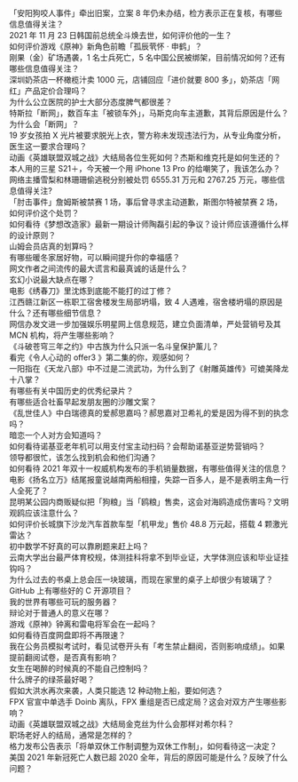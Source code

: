 「安阳狗咬人事件」牵出旧案，立案 8 年仍未办结，检方表示正在复核，有哪些信息值得关注？  
2021 年 11 月 23 日韩国前总统全斗焕去世，如何评价他的一生？  
如何评价游戏《原神》新角色前瞻「孤辰茕怀 · 申鹤」？  
刚果（金）矿场遇袭，1 名士兵死亡，5 名中国公民被绑架，目前情况如何？还有哪些信息值得关注？  
深圳奶茶店一杯橄榄汁卖 1000 元，店铺回应「进价就要 800 多」，奶茶店「网红」产品定价合理吗？  
为什么公立医院的护士大部分态度脾气都很差？  
特斯拉「断网」，数百车主「被锁车外」，马斯克向车主道歉，其背后原因是什么？为什么会「断网」？  
19 岁女孩拍 X 光片被要求脱光上衣，警方称未发现违法行为，从专业角度分析，医生这一要求合理吗？  
动画《英雄联盟双城之战》大结局各位生死如何？杰斯和维克托是如何生还的？  
本人用的三星 S21＋，今天被一个用 iPhone 13 Pro 的给嘲笑了，我该怎么办？  
网络主播雪梨和林珊珊偷逃税分别被处罚 6555.31 万元和 2767.25 万元，哪些信息值得关注?  
「肘击事件」詹姆斯被禁赛 1 场，事后曾寻求主动道歉，斯图尔特被禁赛 2 场，如何评价这个处罚？  
如何看待《梦想改造家》最新一期设计师陶磊引起的争议？设计师应该遵循什么样的设计原则？  
山姆会员店真的划算吗？  
有哪些暖冬家居好物，可以瞬间提升你的幸福感？  
网文作者之间流传的最大谎言和最真诚的话是什么？  
玄幻小说最大缺点在哪？  
电影《绣春刀》里沈炼到底能不能打的过丁修？  
江西赣江新区一栋职工宿舍楼发生局部坍塌，致 4 人遇难，宿舍楼坍塌的原因是什么？还有哪些细节信息？  
网信办发文进一步加强娱乐明星网上信息规范，建立负面清单，严处营销号及其 MCN 机构，将产生哪些影响？  
《斗破苍穹三年之约》中古族为什么只派一名斗皇保护薰儿？  
看完《令人心动的 offer3 》第二集的你，观感如何？  
一阳指在《天龙八部》中不过是二流武功，为什么到了《射雕英雄传》可媲美降龙十八掌？  
有哪些有关中国历史的优秀纪录片？  
有哪些适合社畜早起发朋友圈的沙雕文案？  
《乱世佳人》中白瑞德真的爱郝思嘉吗？郝思嘉对卫希礼的爱是因为得不到的执念吗？  
暗恋一个人对方会知道吗？  
如何看待诺基亚老年机可以用支付宝主动扫码？会帮助诺基亚逆势营销吗？  
领导都很忙，该怎么找到机会和他们沟通？  
如何看待 2021 年双十一权威机构发布的手机销量数据，有哪些值得关注的信息？  
电影《扬名立万》结尾报童说越南两船相撞，失踪一百多人，是不是表明主角一行人全死了？  
昆明某公园内商贩疑似把「狗粮」当「鸥粮」售卖，这会对海鸥造成伤害吗？文明观鸥应该注意什么？  
如何评价长城旗下沙龙汽车首款车型「机甲龙」售价 48.8 万元起，搭载 4 颗激光雷达？  
初中数学不好真的可以靠刷题来赶上吗？  
云南大学出台最严体育校规，体测挂科将拿不到毕业证，大学体测应该和毕业证挂钩吗？  
为什么过去的书桌上总会压一块玻璃，而现在家里的桌子上却很少有玻璃了？  
GitHub 上有哪些好的 C 开源项目？  
我的世界有哪些可玩的服务器？  
辩论对于普通人的意义在哪？  
游戏《原神》钟离和雷电将军会在一起吗？  
如何看待百度网盘即将不再限速？  
我在公务员模拟考试时，看见试卷开头有「考生禁止翻阅，否则影响成绩」。如果提前翻阅试卷，是否真有影响？  
女生在喝醉的时候真的不能自己控制吗？  
什么牌子的绿茶最好喝？  
假如大洪水再次来袭，人类只能选 12 种动物上船，要如何选？  
FPX 官宣中单选手 Doinb 离队，FPX 重组是否已成定局？这会对双方产生哪些影响？  
动画《英雄联盟双城之战》大结局金克丝为什么会那样对希尔科？  
职场老好人的结局，通常是怎样的？  
格力发布公告表示「将单双休工作制调整为双休工作制」，如何看待这一决定？  
美国 2021 年新冠死亡人数已超 2020 全年，背后的原因可能是什么？反映了什么问题？  

